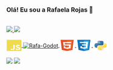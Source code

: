 ### Olá! Eu sou a Rafaela Rojas 🎀

<br/>

<div>
  <a href="https://github.com/rafaelarojas">
  <img height="40%" src="https://githubreadme-stats.vercel.app/api?username=rafaelarojas&show_icons=true&theme=dracula&include_all_commits=true&count_private=true"/>
  <img height="40%" src="https://github-readme-stats.vercel.app/api/top-langs/?username=rafaelarojas&layout=compact&langs_count=16&theme=dracula"/>
  
<div style="display: inline_block"><br>
  <img align="center" alt="Rafa-Js" height="30" width="40" src="https://raw.githubusercontent.com/devicons/devicon/master/icons/javascript/javascript-plain.svg">
  <img align="center" alt="Rafa-Godot" height="30" width="40" src="https://cdn.jsdelivr.net/gh/devicons/devicon/icons/godot/godot-original.svg">
  <img align="center" alt="Rafa-HTML" height="30" width="40" src="https://raw.githubusercontent.com/devicons/devicon/master/icons/html5/html5-original.svg">
  <img align="center" alt="Rafa-CSS" height="30" width="40" src="https://raw.githubusercontent.com/devicons/devicon/master/icons/css3/css3-original.svg">
  <img align="center" alt="Rafa-Python" height="30" width="40" src="https://raw.githubusercontent.com/devicons/devicon/master/icons/python/python-original.svg">
</div>

<br/>

<div> 
  <a href = "mailto:rafaelacrisr@gmail.com"><img src="https://img.shields.io/badge/-Gmail-%23333?style=for-the-badge&logo=gmail&logoColor=white" target="_blank"></a>
  <a href="https://www.linkedin.com/in/rafaelarojas/" target="_blank"><img src="https://img.shields.io/badge/-LinkedIn-%230077B5?style=for-the-badge&logo=linkedin&logoColor=white" target="_blank"></a> 
  
</div>

##
